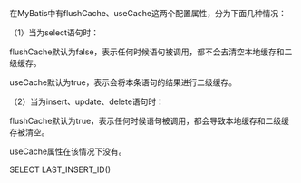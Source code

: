 在MyBatis中有flushCache、useCache这两个配置属性，分为下面几种情况：

（1）当为select语句时：

flushCache默认为false，表示任何时候语句被调用，都不会去清空本地缓存和二级缓存。

useCache默认为true，表示会将本条语句的结果进行二级缓存。

（2）当为insert、update、delete语句时：

flushCache默认为true，表示任何时候语句被调用，都会导致本地缓存和二级缓存被清空。

useCache属性在该情况下没有。

<selectKey resultType="java.lang.Long" order="AFTER" keyProperty="id">
  SELECT LAST_INSERT_ID()
</selectKey>
